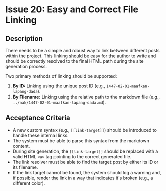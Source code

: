 # Issue 20: Easy and Correct File Linking

## Description

There needs to be a simple and robust way to link between different posts within the project. This linking should be easy for the author to write and should be correctly resolved to the final HTML path during the site generation process.

Two primary methods of linking should be supported:
1.  **By ID:** Linking using the unique post ID (e.g., `1447-02-01-maafkan-lapang-dada`).
2.  **By Filename:** Linking using the relative path to the markdown file (e.g., `../nak/1447-02-01-maafkan-lapang-dada.md`).

## Acceptance Criteria

- A new custom syntax (e.g., `[[link-target]]`) should be introduced to handle these internal links.
- The system must be able to parse this syntax from the markdown content.
- During site generation, the `[[link-target]]` should be replaced with a valid HTML `<a>` tag pointing to the correct generated file.
- The link resolver must be able to find the target post by either its ID or its filename.
- If the link target cannot be found, the system should log a warning and, if possible, render the link in a way that indicates it's broken (e.g., a different color).
